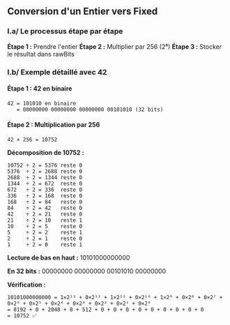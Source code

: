 ## Conversion d'un Entier vers Fixed

### I.a/ Le processus étape par étape 

**Étape 1 :** Prendre l'entier
**Étape 2 :** Multiplier par 256 (2⁸)
**Étape 3 :** Stocker le résultat dans rawBits

### I.b/ Exemple détaillé avec 42

#### Étape 1 : 42 en binaire
```
42 = 101010 en binaire
   = 00000000 00000000 00000000 00101010 (32 bits)
```

#### Étape 2 : Multiplication par 256
```
42 × 256 = 10752
```

**Décomposition de 10752 :**
```
10752 ÷ 2 = 5376 reste 0
5376  ÷ 2 = 2688 reste 0
2688  ÷ 2 = 1344 reste 0
1344  ÷ 2 = 672  reste 0
672   ÷ 2 = 336  reste 0
336   ÷ 2 = 168  reste 0
168   ÷ 2 = 84   reste 0
84    ÷ 2 = 42   reste 0
42    ÷ 2 = 21   reste 0
21    ÷ 2 = 10   reste 1
10    ÷ 2 = 5    reste 0
5     ÷ 2 = 2    reste 1
2     ÷ 2 = 1    reste 0
1     ÷ 2 = 0    reste 1 
```

**Lecture de bas en haut :** 10101000000000

**En 32 bits :** 00000000 00000000 00101010 00000000

**Vérification :**
```
10101000000000 = 1×2¹³ + 0×2¹² + 1×2¹¹ + 0×2¹⁰ + 1×2⁹ + 0×2⁸ + 0×2⁷ + 0×2⁶ + 0×2⁵ + 0×2⁴ + 0×2³ + 0×2² + 0×2¹ + 0×2⁰
= 8192 + 0 + 2048 + 0 + 512 + 0 + 0 + 0 + 0 + 0 + 0 + 0 + 0 + 0
= 10752 ✅
```


